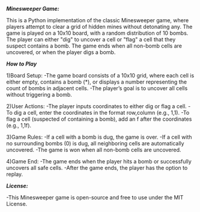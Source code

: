 _**Minesweeper Game:**_

This is a Python implementation of the classic Minesweeper game, where players attempt to clear a grid of hidden mines without detonating any. The game is played on a 10x10 board, with a random distribution of 10 bombs. The player can either "dig" to uncover a cell or "flag" a cell that they suspect contains a bomb. The game ends when all non-bomb cells are uncovered, or when the player digs a bomb.

_**How to Play**_
  
  1)Board Setup:
    -The game board consists of a 10x10 grid, where each cell is either empty, contains a bomb (*), or displays a number representing the count of bombs in adjacent cells.
    -The player’s goal is to uncover all cells without triggering a bomb.
    
  2)User Actions:
    -The player inputs coordinates to either dig or flag a cell.
    -To dig a cell, enter the coordinates in the format row,column (e.g., 1,1).
    -To flag a cell (suspected of containing a bomb), add an f after the coordinates (e.g., 1,1f).
    
  3)Game Rules:
    -If a cell with a bomb is dug, the game is over.
    -If a cell with no surrounding bombs (0) is dug, all neighboring cells are automatically uncovered.
    -The game is won when all non-bomb cells are uncovered.
    
  4)Game End:
    -The game ends when the player hits a bomb or successfully uncovers all safe cells.
    -After the game ends, the player has the option to replay.

_**License:**_

  -This Minesweeper game is open-source and free to use under the MIT License.
